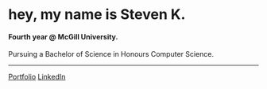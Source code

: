 <h1>
  hey, my name is Steven K.
</h1>

#### Fourth year @ McGill University.
Pursuing a Bachelor of Science in Honours Computer Science.

---

[Portfolio](https://stevenkoniaev.github.io/)  [LinkedIn](https://www.linkedin.com/in/steven-koniaev-944ba422a/)


























‎ 
